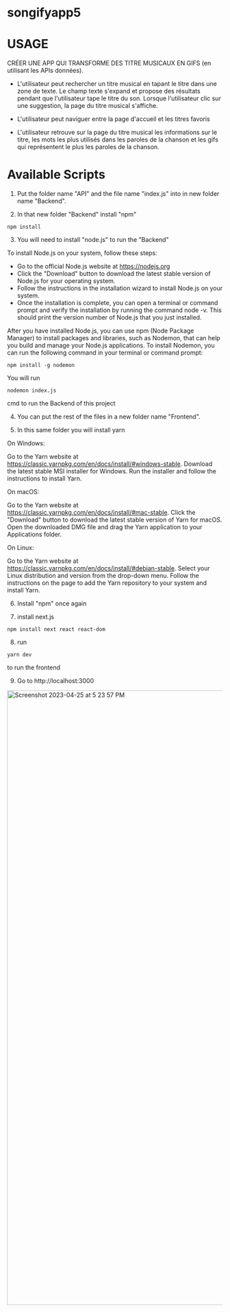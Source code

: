 # songifyapp5

# USAGE

CRÉER UNE APP QUI TRANSFORME DES TITRE MUSICAUX EN GIFS (en utilisant les APIs données).

- L'utilisateur peut rechercher un titre musical en tapant le titre dans une zone de texte. Le champ texte s'expand et propose des résultats pendant que l'utilisateur tape le titre du son. Lorsque l'utilisateur clic sur une suggestion, la page du titre musical s'affiche.

- L'utilisateur peut naviguer entre la page d'accueil et les titres favoris

- L'utilisateur retrouve sur la page du titre musical les informations sur le titre, les mots les plus utilisés dans les paroles de la chanson et les gifs qui représentent le plus les paroles de la chanson.


# Available Scripts

1. Put the folder name "API" and the file name "index.js" into in new folder name "Backend".

2. In that new folder "Backend" install "npm"

```
npm install
```
3. You will need to install "node.js" to run the "Backend"

To install Node.js on your system, follow these steps:

- Go to the official Node.js website at https://nodejs.org
- Click the "Download" button to download the latest stable version of Node.js for your operating system.
- Follow the instructions in the installation wizard to install Node.js on your system.
- Once the installation is complete, you can open a terminal or command prompt and verify the installation by running the command node -v. This should  print the version number of Node.js that you just installed.

After you have installed Node.js, you can use npm (Node Package Manager) to install packages and libraries, such as Nodemon, that can help you build and manage your Node.js applications. To install Nodemon, you can run the following command in your terminal or command prompt:

```
npm install -g nodemon
```

You will run 

```
nodemon index.js
```
cmd to run the Backend of this project

4. You can put the rest of the files in a new folder name "Frontend".

5. In this same folder you will install yarn

On Windows:

Go to the Yarn website at https://classic.yarnpkg.com/en/docs/install/#windows-stable.
Download the latest stable MSI installer for Windows.
Run the installer and follow the instructions to install Yarn.

On macOS:

Go to the Yarn website at https://classic.yarnpkg.com/en/docs/install/#mac-stable.
Click the "Download" button to download the latest stable version of Yarn for macOS.
Open the downloaded DMG file and drag the Yarn application to your Applications folder.

On Linux:

Go to the Yarn website at https://classic.yarnpkg.com/en/docs/install/#debian-stable.
Select your Linux distribution and version from the drop-down menu.
Follow the instructions on the page to add the Yarn repository to your system and install Yarn.

6. Install "npm" once again

7. install next.js

```
npm install next react react-dom
```

8. run 

```
yarn dev
```

to run the frontend

9. Go to  http://localhost:3000

<img width="1431" alt="Screenshot 2023-04-25 at 5 23 57 PM" src="https://user-images.githubusercontent.com/101422810/234407360-2fdad1ed-98b4-4c0e-a660-cdcf1db1b517.png">
